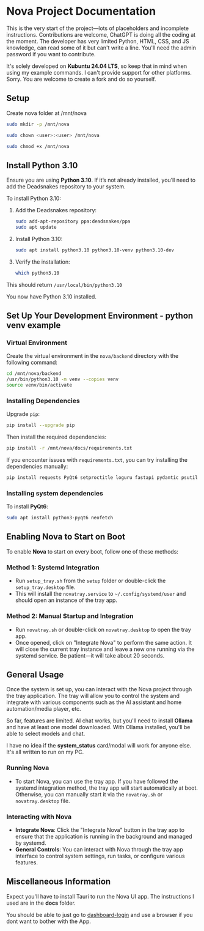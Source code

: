 
# Nova Project Documentation

This is the very start of the project—lots of placeholders and incomplete instructions. Contributions are welcome, ChatGPT is doing all the coding at the moment. The developer has very limited Python, HTML, CSS, and JS knowledge, can read some of it but can't write a line. You'll need the admin password if you want to contribute.

It's solely developed on **Kubuntu 24.04 LTS**, so keep that in mind when using my example commands. I can't provide support for other platforms. Sorry. You are welcome to create a fork and do so yourself.

## Setup

Create nova folder at /mnt/nova

   ```bash
   sudo mkdir -p /mnt/nova
   ```

   ```bash
   sudo chown <user>:<user> /mnt/nova
   ```

   ```bash
   sudo chmod +x /mnt/nova
   ```

## Install Python 3.10

Ensure you are using **Python 3.10**. If it’s not already installed, you’ll need to add the Deadsnakes repository to your system.

To install Python 3.10:

1. Add the Deadsnakes repository:

   ```bash
   sudo add-apt-repository ppa:deadsnakes/ppa
   sudo apt update
   ```

2. Install Python 3.10:

   ```bash
   sudo apt install python3.10 python3.10-venv python3.10-dev
   ```

3. Verify the installation:

   ```bash
   which python3.10
   ```
This should return `/usr/local/bin/python3.10`

You now have Python 3.10 installed.

## Set Up Your Development Environment - python venv example

### Virtual Environment
Create the virtual environment in the `nova/backend` directory with the following command:

```bash
cd /mnt/nova/backend
/usr/bin/python3.10 -m venv --copies venv
source venv/bin/activate
```

### Installing Dependencies
Upgrade `pip`:

```bash
pip install --upgrade pip
```

Then install the required dependencies:

```bash
pip install -r /mnt/nova/docs/requirements.txt
```

If you encounter issues with `requirements.txt`, you can try installing the dependencies manually:

```bash
pip install requests PyQt6 setproctitle loguru fastapi pydantic psutil websocket-client sounddevice numpy pyjwt tinydb bcrypt "uvicorn[standard]" onnxruntime-gpu piper-tts "piper-tts[http]"
```

### Installing system dependencies
To install **PyQt6**:

```bash
sudo apt install python3-pyqt6 neofetch
```


## Enabling Nova to Start on Boot

To enable **Nova** to start on every boot, follow one of these methods:

### Method 1: Systemd Integration
- Run `setup_tray.sh` from the `setup` folder or double-click the `setup_tray.desktop` file.
- This will install the `novatray.service` to `~/.config/systemd/user` and should open an instance of the tray app.

### Method 2: Manual Startup and Integration
- Run `novatray.sh` or double-click on `novatray.desktop` to open the tray app.
- Once opened, click on "Integrate Nova" to perform the same action. It will close the current tray instance and leave a new one running via the systemd service. Be patient—it will take about 20 seconds.



## General Usage

Once the system is set up, you can interact with the Nova project through the tray application. The tray will allow you to control the system and integrate with various components such as the AI assistant and home automation/media player, etc. 

So far, features are limited. AI chat works, but you'll need to install **Ollama** and have at least one model downloaded. With Ollama installed, you'll be able to select models and chat. 

I have no idea if the **system_status** card/modal will work for anyone else. It's all written to run on my PC.

### Running Nova
- To start Nova, you can use the tray app. If you have followed the systemd integration method, the tray app will start automatically at boot. Otherwise, you can manually start it via the `novatray.sh` or `novatray.desktop` file.

### Interacting with Nova
- **Integrate Nova**: Click the "Integrate Nova" button in the tray app to ensure that the application is running in the background and managed by systemd.
- **General Controls**: You can interact with Nova through the tray app interface to control system settings, run tasks, or configure various features.

## Miscellaneous Information

Expect you'll have to install Tauri to run the Nova UI app. The instructions I used are in the **docs** folder.

You should be able to just go to [dashboard-login](http://127.0.0.1:56969/index.html) and use a browser if you dont want to bother with the App.
